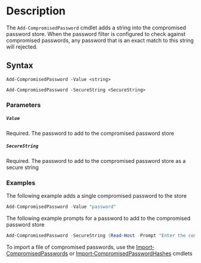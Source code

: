 # Description
The ```Add-CompromisedPassword``` cmdlet adds a string into the compromised password store. When the password filter is configured to check against compromised passwords, any password that is an exact match to this string will rejected.

## Syntax
```
Add-CompromisedPassword -Value <string>

Add-CompromisedPassword -SecureString <SecureString>
```
### Parameters
##### `Value`
Required. The password to add to the compromised password store 

##### `SecureString`
Required. The password to add to the compromised password store as a secure string

### Examples
The following example adds a single compromised password to the store
```powershell
Add-CompromisedPassword -Value "password"
```

The following example prompts for a password to add to the compromised password store
```powershell
Add-CompromisedPassword -SecureString (Read-Host -Prompt "Enter the compromised password to add to the store" -AsSecureString)
```

To import a file of compromised passwords, use the [Import‐CompromisedPasswords](Import‐CompromisedPasswords) or [Import‐CompromisedPasswordHashes](Import‐CompromisedPasswordHashes) cmdlets
